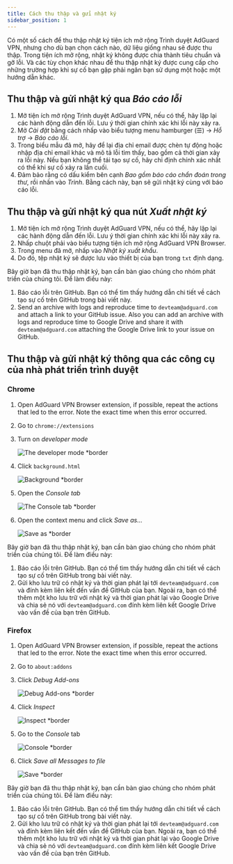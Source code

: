 ```yaml
---
title: Cách thu thập và gửi nhật ký
sidebar_position: 1
---
```


Có một số cách để thu thập nhật ký tiện ích mở rộng Trình duyệt AdGuard VPN, nhưng cho dù bạn chọn cách nào, dữ liệu giống nhau sẽ được thu thập. Trong tiện ích mở rộng, nhật ký không được chia thành tiêu chuẩn và gỡ lỗi. Và các tùy chọn khác nhau để thu thập nhật ký được cung cấp cho những trường hợp khi sự cố bạn gặp phải ngăn bạn sử dụng một hoặc một hướng dẫn khác.

## Thu thập và gửi nhật ký qua *Báo cáo lỗi*

1. Mở tiện ích mở rộng Trình duyệt AdGuard VPN, nếu có thể, hãy lặp lại các hành động dẫn đến lỗi. Lưu ý thời gian chính xác khi lỗi này xảy ra.
1. Mở *Cài đặt* bằng cách nhấp vào biểu tượng menu hamburger (☰) → *Hỗ trợ* → *Báo cáo lỗi*.
1. Trong biểu mẫu đã mở, hãy để lại địa chỉ email được chèn tự động hoặc nhập địa chỉ email khác và mô tả lỗi tìm thấy, bao gồm cả thời gian xảy ra lỗi này. Nếu bạn không thể tái tạo sự cố, hãy chỉ định chính xác nhất có thể khi sự cố xảy ra lần cuối.
1. Đảm bảo rằng có dấu kiểm bên cạnh *Bao gồm báo cáo chẩn đoán trong thư*, rồi nhấn vào *Trình*. Bằng cách này, bạn sẽ gửi nhật ký cùng với báo cáo lỗi.

## Thu thập và gửi nhật ký qua nút *Xuất nhật ký*

1. Mở tiện ích mở rộng Trình duyệt AdGuard VPN, nếu có thể, hãy lặp lại các hành động dẫn đến lỗi. Lưu ý thời gian chính xác khi lỗi này xảy ra.
1. Nhấp chuột phải vào biểu tượng tiện ích mở rộng AdGuard VPN Browser.
1. Trong menu đã mở, nhấp vào *Nhật ký xuất khẩu*.
1. Do đó, tệp nhật ký sẽ được lưu vào thiết bị của bạn trong `txt` định dạng.

Bây giờ bạn đã thu thập nhật ký, bạn cần bàn giao chúng cho nhóm phát triển của chúng tôi. Để làm điều này:

1. Báo cáo lỗi trên GitHub. Bạn có thể tìm thấy hướng dẫn chi tiết về cách tạo sự cố trên GitHub trong bài viết này.
1. Send an archive with logs and reproduce time to `devteam@adguard.com` and attach a link to your GitHub issue. Also you can add an archive with logs and reproduce time to Google Drive and share it with `devteam@adguard.com` attaching the Google Drive link to your issue on GitHub.

## Thu thập và gửi nhật ký thông qua các công cụ của nhà phát triển trình duyệt

### Chrome

1. Open AdGuard VPN Browser extension, if possible, repeat the actions that led to the error. Note the exact time when this error occurred.
1. Go to `chrome://extensions`
1. Turn on *developer mode*

    ![The developer mode *border](https://cdn.adguardvpn.com/content/kb/vpn/browser_extension/dev_mode.png)

1. Click `background.html`

    ![Background *border](https://cdn.adguardvpn.com/content/kb/vpn/browser_extension/backgroung.png)

1. Open the *Console tab*

    ![The Console tab *border](https://cdn.adguardvpn.com/content/kb/vpn/browser_extension/console.png)

1. Open the context menu and click *Save as…*

    ![Save as *border](https://cdn.adguardvpn.com/content/kb/vpn/browser_extension/save.png)

Bây giờ bạn đã thu thập nhật ký, bạn cần bàn giao chúng cho nhóm phát triển của chúng tôi. Để làm điều này:

1. Báo cáo lỗi trên GitHub. Bạn có thể tìm thấy hướng dẫn chi tiết về cách tạo sự cố trên GitHub trong bài viết này.
1. Gửi kho lưu trữ có nhật ký và thời gian phát lại tới `devteam@adguard.com` và đính kèm liên kết đến vấn đề GitHub của bạn. Ngoài ra, bạn có thể thêm một kho lưu trữ với nhật ký và thời gian phát lại vào Google Drive và chia sẻ nó với `devteam@adguard.com` đính kèm liên kết Google Drive vào vấn đề của bạn trên GitHub.

### Firefox

1. Open AdGuard VPN Browser extension, if possible, repeat the actions that led to the error. Note the exact time when this error occurred.
1. Go to `about:addons`
1. Click *Debug Add-ons*

    ![Debug Add-ons *border](https://cdn.adguardvpn.com/content/kb/vpn/browser_extension/add-ons.png)

1. Click *Inspect*

    ![Inspect *border](https://cdn.adguardvpn.com/content/kb/vpn/browser_extension/inspect.png)

1. Go to the *Console* tab

    ![Console *border](https://cdn.adguardvpn.com/content/kb/vpn/browser_extension/ff_console.png)

1. Click *Save all Messages to file*

    ![Save *border](https://cdn.adguardvpn.com/content/kb/vpn/browser_extension/save-to-file.png)

Bây giờ bạn đã thu thập nhật ký, bạn cần bàn giao chúng cho nhóm phát triển của chúng tôi. Để làm điều này:

1. Báo cáo lỗi trên GitHub. Bạn có thể tìm thấy hướng dẫn chi tiết về cách tạo sự cố trên GitHub trong bài viết này.
1. Gửi kho lưu trữ có nhật ký và thời gian phát lại tới `devteam@adguard.com` và đính kèm liên kết đến vấn đề GitHub của bạn. Ngoài ra, bạn có thể thêm một kho lưu trữ với nhật ký và thời gian phát lại vào Google Drive và chia sẻ nó với `devteam@adguard.com` đính kèm liên kết Google Drive vào vấn đề của bạn trên GitHub.

